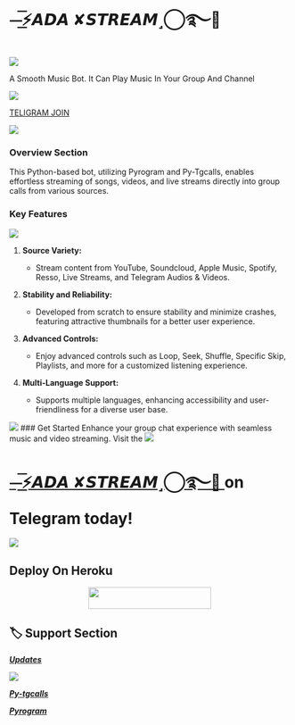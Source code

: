 # ⏤͟͞⚡𝘼𝘿𝘼 ✘𝙎𝙏𝙍𝙀𝘼𝙈˼⃝࿐🫧 

<img src="https://user-images.githubusercontent.com/73097560/115834477-dbab4500-a447-11eb-908a-139a6edaec5c.gif">
<p>A Smooth Music Bot. It Can Play Music In Your Group And Channel</p>
<img src="https://user-images.githubusercontent.com/73097560/115834477-dbab4500-a447-11eb-908a-139a6edaec5c.gif">

<a href="https://t.me/shhyrr" class="btn-flip" data-back="EVID" data-front="JOIN TELIGRAM">TELIGRAM JOIN</a>


<img src="https://user-images.githubusercontent.com/73097560/115834477-dbab4500-a447-11eb-908a-139a6edaec5c.gif">

### Overview Section
This Python-based bot, utilizing Pyrogram and Py-Tgcalls, enables effortless streaming of songs, videos, and live streams directly into group calls from various sources.

### Key Features

<img src="https://user-images.githubusercontent.com/73097560/115834477-dbab4500-a447-11eb-908a-139a6edaec5c.gif">

1. **Source Variety:**
   - Stream content from YouTube, Soundcloud, Apple Music, Spotify, Resso, Live Streams, and Telegram Audios & Videos.

2. **Stability and Reliability:**
   - Developed from scratch to ensure stability and minimize crashes, featuring attractive thumbnails for a better user experience.

3. **Advanced Controls:**
   - Enjoy advanced controls such as Loop, Seek, Shuffle, Specific Skip, Playlists, and more for a customized listening experience.

4. **Multi-Language Support:**
   - Supports multiple languages, enhancing accessibility and user-friendliness for a diverse user base.
<img src="https://user-images.githubusercontent.com/73097560/115834477-dbab4500-a447-11eb-908a-139a6edaec5c.gif">
### Get Started
Enhance your group chat experience with seamless music and video streaming.
 Visit the 

 <img src="https://user-images.githubusercontent.com/73097560/115834477-dbab4500-a447-11eb-908a-139a6edaec5c.gif">
 
# [⏤͟͞⚡𝘼𝘿𝘼 ✘𝙎𝙏𝙍𝙀𝘼𝙈˼⃝࿐🫧 ](https://t.me/TheAdaSupport) on Telegram today!

<img src="https://user-images.githubusercontent.com/73097560/115834477-dbab4500-a447-11eb-908a-139a6edaec5c.gif">





## Deploy On Heroku


<p align="center"><a href="https://dashboard.heroku.com/new?template=https://github.com/Tocsiop/evidxmusic"> <img src="https://img.shields.io/badge/Deploy%20On%20Heroku-black?style=for-the-badge&logo=heroku" width="220" height="38.45"/></a></p>

## 🏷 Support Section
**_[Updates](https://t.me/TheAdaSupport)_**

<img src="https://user-images.githubusercontent.com/73097560/115834477-dbab4500-a447-11eb-908a-139a6edaec5c.gif">

**_[Py-tgcalls](https://github.com/pytgcalls)_** 

**_[Pyrogram](https://github.com/pyrogram)_**
